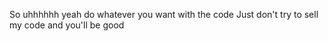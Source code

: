 So uhhhhhh yeah do whatever you want with the code
Just don't try to sell my code and you'll be good
